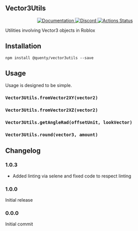 ## Vector3Utils
<div align="center">
  <a href="http://quenty.github.io/api/">
    <img src="https://img.shields.io/badge/docs-website-green.svg" alt="Documentation" />
  </a>
  <a href="https://discord.gg/mhtGUS8">
    <img src="https://img.shields.io/badge/discord-nevermore-blue.svg" alt="Discord" />
  </a>
  <a href="https://github.com/Quenty/NevermoreEngine/actions">
    <img src="https://github.com/Quenty/NevermoreEngine/workflows/lint/badge.svg" alt="Actions Status" />
  </a>
</div>

Utilities involving Vector3 objects in Roblox

## Installation
```
npm install @quenty/vector3utils --save
```

## Usage
Usage is designed to be simple.

### `Vector3Utils.fromVector2XY(vector2)`

### `Vector3Utils.fromVector2XZ(vector2)`

### `Vector3Utils.getAngleRad(offsetUnit, lookVector)`

### `Vector3Utils.round(vector3, amount)`


## Changelog

### 1.0.3
- Added linting via selene and fixed code to respect linting

### 1.0.0
Initial release

### 0.0.0
Initial commit
